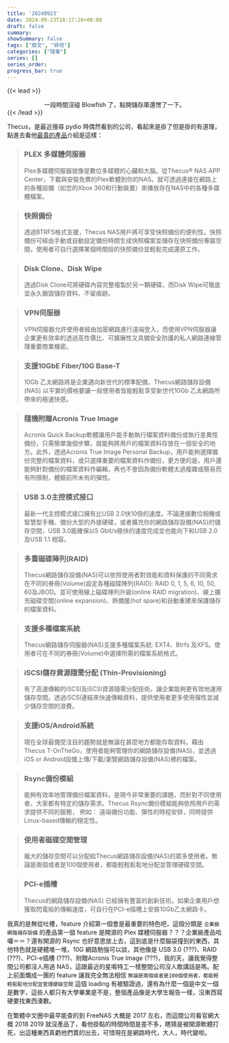 ```yaml
---
title: '20240923'
date: 2024-09-23T18:17:28+08:00
draft: false
summary: 
showSummary: false
tags: ["廢文", "碎唸"]
categories: ["隨筆"]
series: []
series_order: 
progress_bar: true
---
```


{{< lead >}}
<center> 一段時間沒碰 Blowfish 了，點開儲存庫還愣了一下。 </center>
{{< /lead >}}

Thecus，是最近搜尋 pydio 時偶然看到的公司，看起來是掛了但是掛的有道理，點進去看他[最貴的產品](https://www.thecus.com/product?cat=linux_nas&cat_type=largeBusinessRackmount&PROD_ID=127&language_num=5)介紹是這樣：

> <h3>PLEX 多媒體伺服器</h3>
> Plex多媒體伺服器就像是數位多媒體的心臟和大腦。從Thecus® NAS APP Center，下載與安裝免費的Plex軟體到你的NAS。就可透過連接在網路上的各種設備（如您的Xbox 360和行動裝置）來播放存在NAS中的各種多媒體檔案。

> <h3>快照備份</h3>
> 透過BTRFS格式支援，Thecus NAS用戶將可享受快照備份的便利性。快照備份可經由手動或自動設定備份時間生成快照檔案並儲存在快照備份專屬空間，使用者可自行選擇某個時間段的快照備份並輕鬆完成還原工作。

> <h3>Disk Clone、Disk Wipe</h3>
> 透過Disk Clone可將硬碟內容完整複製於另一顆硬碟，而Disk Wipe可徹底並永久銷毀儲存資料、不留痕跡。

> <h3>VPN伺服器</h3>
> VPN伺服器允許使用者經由加密網路進行遠端登入，而使用VPN伺服器讓企業更有效率的透過高性價比、可擴展性又具備安全防護的私人網路連線管理重要商業機密。

> <h3>支援10GbE Fiber/10G Base-T</h3>  
> 10Gb 乙太網路將是企業邁向新世代的標準配備，Thecus網路儲存設備(NAS) 以平實的價格要讓一般使用者皆能輕鬆享受新世代10Gb 乙太網路所帶來的極速快感。

> <h3>隨機附贈Acronis True Image</h3>  
> Acronis Quick Backup軟體讓用戶能手動執行檔案資料備份或執行差異性備份，只需簡單幾個步驟，就能夠將用戶的檔案資料存放在一個安全的地方。此外，透過Acronis True Image Personal Backup，用戶能夠選擇備份完整的檔案資料，或只選擇重要的檔案資料作備份，更方便的是，用戶還能夠針對備份的檔案資料作編輯，再也不會因為備份軟體太過複雜或簡易而有所限制，體驗前所未有的彈性。

> <h3>USB 3.0主控模式接口</h3>  
> 最新一代主控模式接口擁有比USB 2.0快10倍的速度。不論連接數位相機或智慧型手機、備份大型的外接硬碟，或者擴充你的網路儲存設備(NAS)的儲存空間，USB 3.0能確保以5 Gbit/s極快的速度完成並也能向下和USB 2.0及USB 1.1 相容。

> <h3>多重磁碟陣列(RAID)</h3>  
> Thecus網路儲存設備(NAS)可以依照使用者對效能和資料保護的不同需求在不同的券冊(Volume)設定各種磁碟陣列(RAID): RAID 0, 1, 5, 6, 10, 50, 60及JBOD。並可使用線上磁碟陣列升級(online RAID migration)、線上擴充磁碟空間(online expansion)、熱備援(hot spare)和自動重建來保護儲存的檔案資料。

> <h3>支援多種檔案系統</h3>  
> Thecus網路儲存伺服器(NAS)支援多種檔案系統: EXT4、Btrfs 及XFS。使用者可在不同的券冊(Volume)中選擇所需的檔案系統格式。

> <h3>iSCSI儲存資源隨需分配 (Thin-Provisioning)</h3>  
> 有了高速傳輸的iSCSI及iSCSI資源隨需分配技術，讓企業能夠更有效地運用儲存空間。透過iSCSI連結來快速傳輸資料，提供使用者更多使用彈性並減少儲存空間的浪費。

> <h3>支援iOS/Android系統</h3>  
> 現在全球最備受注目的趨勢就是無論在甚麼地方都能存取資料。藉由Thecus T-OnTheGo，使用者能夠管理你的網路儲存設備(NAS)，並透過iOS or Android設備上傳/下載/瀏覽網路儲存設備(NAS)裡的檔案。

> <h3>Rsync備份模組</h3>  
> 能夠有效率地管理備份檔案資料，是現今非常重要的課題，而針對不同使用者，大家都有特定的儲存需求。Thecus Rsync備份模組能夠依照用戶的需求提供不同的服務， 例如： 遠端備份功能、彈性的時程安排，同時提供Linux-based傳輸的穩定性。

> <h3>使用者磁碟空間管理</h3>  
> 龐大的儲存空間可以分配給Thecus網路儲存設備(NAS)的眾多使用者。無論是兩個或者是100個使用者，都能輕輕鬆鬆地分配並管理硬碟空間。

> <h3>PCI-e插槽</h3>  
> Thecus的網路儲存設備(NAS) 已經擁有豐富的創新技術。如果企業用戶想獲取閃電般的傳輸速度，可自行在PCI-e插槽上安裝10Gb乙太網路卡。

我真的是無從吐槽，feature 介紹第一個會是最重要的特色吧，這個分類是 `企業級網路儲存設備` 的產品第一個 feature 是開源的 Plex 媒體伺服器？？？企業級產品哈囉＝＝？還有開源的 Rsync 也好意思放上去，這到底是什麼腦袋撞到的東西，其他特色就是硬體堆一堆，10G 網路勉強可以談，其他像是 USB 3.0 (???)、RAID (???)、PCI-e插槽 (???)、附贈Acronis True Image (???)，我的天，讓我覺得整間公司都沒人用過 NAS，這跟最近的星鳴特工一樣整間公司沒人敢講話是嗎。配上前面爛成一團的 feature 讓我完全無法相信 `無論是兩個或者是100個使用者，都能輕輕鬆鬆地分配並管理硬碟空間` 這個 loading 有被驗證過，還有為什麼一個是中文一個是數字，這些人都只有大學畢業是不是，整個產品像是大學生報告一樣，沒東西寫硬要找東西湊數。

在繁體中文圈中最早能查的到 FreeNAS 大概是 2017 左右，而這間公司看官網大概 2018 2019 就沒產品了，看他掛點的時間時間是差不多，瞎猜是被開源軟體打死，出這種東西真虧他們賣的出去，可惜現在是網路時代，大人，時代變啦。

<!-- 雖然想嗆更多，不過也想到 16 年那時候廠商確實會把 USB 3.0/Sata III 拿來當 feature 就是了...另外查了一下 S/Q 官網，發現品牌 NAS 還是在賣軟體整合，連我們的賣軟體送硬體大神也把[開源軟體當作 feature](https://www.synology.com/zh-tw/products/FS6400#:~:text=%E7%9A%84%E6%83%A1%E6%84%8F%E8%BB%9F%E9%AB%94%E3%80%82-,AppArmor,-%E6%A0%B8%E5%BF%83%E5%B1%A4%E7%B4%9A)。 -->